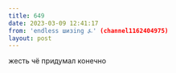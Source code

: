 ```yaml
---
title: 649
date: 2023-03-09 12:41:17
from: 'endless шизing ⍼' (channel1162404975)
layout: post
---
```


жесть чё придумал конечно
